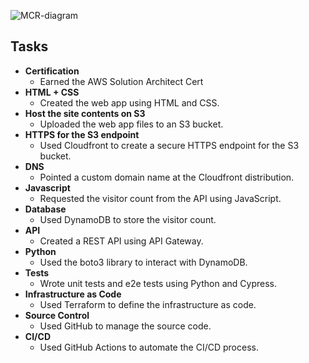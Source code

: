 ![MCR-diagram](https://github.com/artiomkuchin/MyCloudResume/assets/113947546/8cdbcb1e-6ae6-47f4-b7fb-ebc45a19d5c6)

## Tasks

* **Certification**
  * Earned the AWS Solution Architect Cert
* **HTML + CSS**
  * Created the web app using HTML and CSS.
* **Host the site contents on S3**
  * Uploaded the web app files to an S3 bucket.
* **HTTPS for the S3 endpoint**
  * Used Cloudfront to create a secure HTTPS endpoint for the S3 bucket.
* **DNS**
  * Pointed a custom domain name at the Cloudfront distribution.
* **Javascript**
  * Requested the visitor count from the API using JavaScript.
* **Database**
  * Used DynamoDB to store the visitor count.
* **API**
  * Created a REST API using API Gateway.
* **Python**
  * Used the boto3 library to interact with DynamoDB.
* **Tests**
  * Wrote unit tests and e2e tests using Python and Cypress.
* **Infrastructure as Code**
  * Used Terraform to define the infrastructure as code.
* **Source Control**
  * Used GitHub to manage the source code.
* **CI/CD**
  * Used GitHub Actions to automate the CI/CD process.
 
